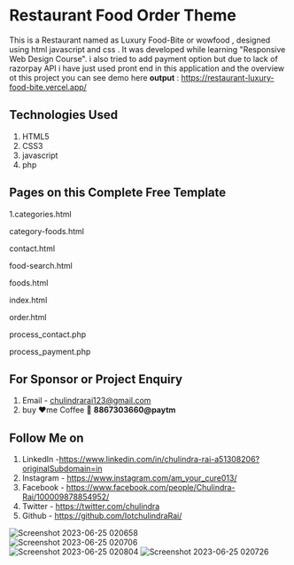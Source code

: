 
# Restaurant Food Order Theme
This is a Restaurant named as Luxury Food-Bite or wowfood    , designed using html  javascript and css . It was developed while learning "Responsive Web Design Course".
i also tried to add payment option but due to lack of razorpay API i have just used pront end in this application and the overview ot this project you can see demo here **output** : https://restaurant-luxury-food-bite.vercel.app/
## Technologies Used
1. HTML5
2. CSS3
3. javascript
4. php

## Pages on this Complete Free Template
1.categories.html

category-foods.html

contact.html

food-search.html

foods.html

index.html

order.html

process_contact.php

process_payment.php


## For Sponsor or Project Enquiry
1. Email - chulindrarai123@gmail.com
2. buy ❤️me Coffee 🍵 **8867303660@paytm**

## Follow Me on
1. LinkedIn -https://www.linkedin.com/in/chulindra-rai-a51308206?originalSubdomain=in
2. Instagram - https://www.instagram.com/am_your_cure013/
3. Facebook - https://www.facebook.com/people/Chulindra-Rai/100009878854952/
5. Twitter - https://twitter.com/chulindra
6. Github - https://github.com/IotchulindraRai/


![Screenshot 2023-06-25 020658](https://github.com/IotchulindraRai/Restaurant-LuxuryFood-Bite/assets/87846923/7e634f07-082a-4520-9627-10191589da6f)             
![Screenshot 2023-06-25 020706](https://github.com/IotchulindraRai/Restaurant-LuxuryFood-Bite/assets/87846923/54811e1f-b743-445d-a785-242956643c4d)                 
![Screenshot 2023-06-25 020804](https://github.com/IotchulindraRai/Restaurant-LuxuryFood-Bite/assets/87846923/5e3ad8a7-2d47-4156-9c88-eacaa4a88491)
![Screenshot 2023-06-25 020726](https://github.com/IotchulindraRai/Restaurant-LuxuryFood-Bite/assets/87846923/dab258fc-b1fc-4169-86f9-9afc543a66dc)



